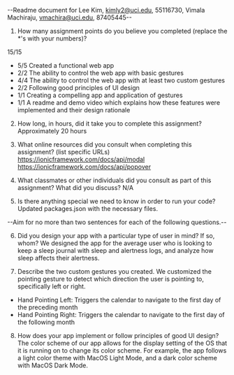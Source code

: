 --Readme document for Lee Kim, kimly2@uci.edu, 55116730, Vimala Machiraju, vmachira@uci.edu, 87405445--

1. How many assignment points do you believe you completed (replace the *'s with your numbers)?

15/15
- 5/5 Created a functional web app
- 2/2 The ability to control the web app with basic gestures
- 4/4 The ability to control the web app with at least two custom gestures
- 2/2 Following good principles of UI design
- 1/1 Creating a compelling app and application of gestures
- 1/1 A readme and demo video which explains how these features were implemented and their design rationale

2. How long, in hours, did it take you to complete this assignment?
Approximately 20 hours


3. What online resources did you consult when completing this assignment? (list specific URLs)
https://ionicframework.com/docs/api/modal
https://ionicframework.com/docs/api/popover


4. What classmates or other individuals did you consult as part of this assignment? What did you discuss?
N/A


5. Is there anything special we need to know in order to run your code?
Updated packages.json with the necessary files.


--Aim for no more than two sentences for each of the following questions.--


6. Did you design your app with a particular type of user in mind? If so, whom?
We designed the app for the average user who is looking to keep a sleep journal with sleep and alertness logs,
and analyze how sleep affects their alertness.


7. Describe the two custom gestures you created.
We customized the pointing gesture to detect which direction the user is pointing to, specifically left or right.
- Hand Pointing Left: Triggers the calendar to navigate to the first day of the preceding month
- Hand Pointing Right: Triggers the calendar to navigate to the first day of the following month


8. How does your app implement or follow principles of good UI design?
The color scheme of our app allows for the display setting of the OS that it is running on to change its color scheme.
For example, the app follows a light color theme with MacOS Light Mode, and a dark color scheme with MacOS Dark Mode.
